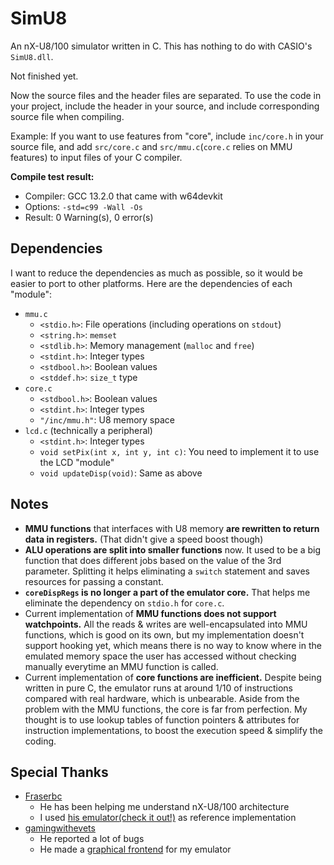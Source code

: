 # SimU8

An nX-U8/100 simulator written in C. This has nothing to do with CASIO's `SimU8.dll`.

Not finished yet.

Now the source files and the header files are separated. To use the code in your project, include the header in your source, and include corresponding source file when compiling.

Example: If you want to use features from "core", include `inc/core.h` in your source file, and add `src/core.c` and `src/mmu.c`(`core.c` relies on MMU features) to input files of your C compiler.

**Compile test result:**
- Compiler: GCC 13.2.0 that came with w64devkit
- Options: `-std=c99 -Wall -Os`
- Result: 0 Warning(s), 0 error(s)

## Dependencies
I want to reduce the dependencies as much as possible, so it would be easier to port to other platforms. Here are the dependencies of each "module":
- `mmu.c`
	- `<stdio.h>`: File operations (including operations on `stdout`)
	- `<string.h>`: `memset`
	- `<stdlib.h>`: Memory management (`malloc` and `free`)
	- `<stdint.h>`: Integer types
	- `<stdbool.h>`: Boolean values
	- `<stddef.h>`: `size_t` type
- `core.c`
	- `<stdbool.h>`: Boolean values
	- `<stdint.h>`: Integer types
	- `"/inc/mmu.h"`: U8 memory space
- `lcd.c` (technically a peripheral)
	- `<stdint.h>`: Integer types
	- `void setPix(int x, int y, int c)`: You need to implement it to use the LCD "module"
	- `void updateDisp(void)`: Same as above

## Notes
- **MMU functions** that interfaces with U8 memory **are rewritten to return data in registers.** (That didn't give a speed boost though)
- **ALU operations are split into smaller functions** now. It used to be a big function that does different jobs based on the value of the 3rd parameter. Splitting it helps eliminating a `switch` statement and saves resources for passing a constant.
- **`coreDispRegs` is no longer a part of the emulator core.** That helps me eliminate the dependency on `stdio.h` for `core.c`.
- Current implementation of **MMU functions does not support watchpoints.** All the reads & writes are well-encapsulated into MMU functions, which is good on its own, but my implementation doesn't support hooking yet, which means there is no way to know where in the emulated memory space the user has accessed without checking manually everytime an MMU function is called.
- Current implementation of **core functions are inefficient.** Despite being written in pure C, the emulator runs at around 1/10 of instructions compared with real hardware, which is unbearable. Aside from the problem with the MMU functions, the core is far from perfection. My thought is to use lookup tables of function pointers & attributes for instruction implementations, to boost the execution speed & simplify the coding.

## Special Thanks
- [Fraserbc](https://github.com/Fraserbc)
	- He has been helping me understand nX-U8/100 architecture
	- I used [his emulator(check it out!)](https://github.com/Fraserbc/u8_emu) as reference implementation
- [gamingwithevets](https://github.com/gamingwithevets)
	- He reported a lot of bugs
	- He made a [graphical frontend](https://github.com/gamingwithevets/simu8-frontend) for my emulator
